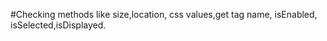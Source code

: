 #Checking methods like size,location, css values,get tag name, isEnabled, isSelected,isDisplayed.
 
